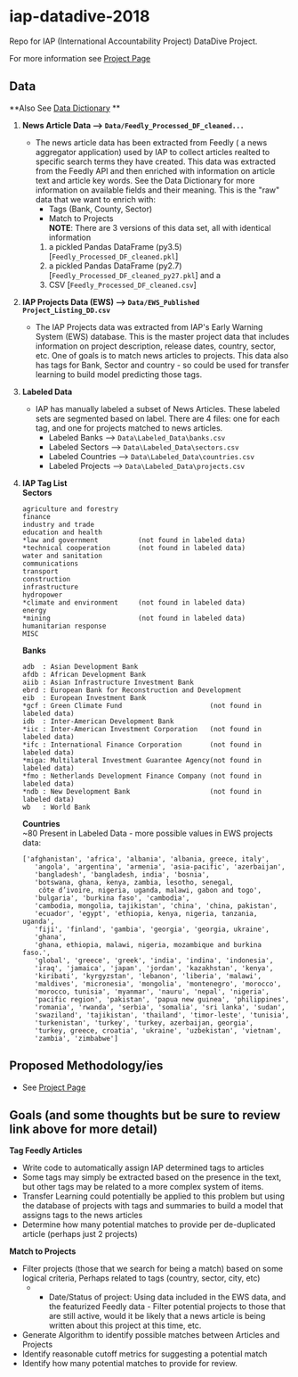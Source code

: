 # iap-datadive-2018
Repo for IAP (International Accountability Project) DataDive Project. 

For more information see [Project Page](https://docs.google.com/document/d/1CpjzlksRqPjthfxRK5zENBCcNMRXS9hnTb5S_-WHSr0/edit?ts=5b294a34#heading=h.2gyhe3cbh4ek)

## Data 
**Also See [Data Dictionary](https://github.com/datakind/iap-datadive-scoping/blob/master/Data_Dictionary.md) **

1. **News Article Data --> `Data/Feedly_Processed_DF_cleaned...`**
    * The news article data has been extracted from Feedly ( a news aggregator application) used by IAP to collect articles realted to specific search terms they have created. This data was extracted from the Feedly API and then enriched with information on article text and article key words. See the Data Dictionary for more information on available fields and their meaning. This is the "raw" data that we want to enrich with:
        *   Tags (Bank, County, Sector)
        *   Match to Projects<br>
    **NOTE**: There are 3 versions of this data set, all with identical information<br>
        1.  a pickled Pandas DataFrame (py3.5) [`Feedly_Processed_DF_cleaned.pkl`]<br>
        2.  a pickled Pandas DataFrame (py2.7) [`Feedly_Processed_DF_cleaned_py27.pkl`] and a <br>
        3.  CSV [`Feedly_Processed_DF_cleaned.csv`]
2. **IAP Projects Data (EWS)  --> `Data/EWS_Published Project_Listing_DD.csv`**
    * The IAP Projects data was extracted from IAP's Early Warning System (EWS) database. This is the master project data that includes information on project description, release dates, country, sector, etc. One of goals is to match news articles to projects. This data also has tags for Bank, Sector and country - so could be used for transfer learning to build model predicting those tags. 
3. **Labeled Data** 
    * IAP has manually labeled a subset of News Articles. These labeled sets are segmented based on label. There are 4 files: one for each tag, and one for projects matched to news articles. 
        - Labeled Banks      --> `Data\Labeled_Data\banks.csv`
        - Labeled Sectors    --> `Data\Labeled_Data\sectors.csv`
        - Labeled Countries  --> `Data\Labeled_Data\countries.csv`
        - Labeled Projects   --> `Data\Labeled_Data\projects.csv`
4. **IAP Tag List** <br>
    **Sectors**
    ```
    agriculture and forestry 
    finance                          
    industry and trade          
    education and health                                
    *law and government          (not found in labeled data)
    *technical cooperation       (not found in labeled data)
    water and sanitation        
    communications               
    transport                   
    construction                 
    infrastructure
    hydropower              
    *climate and environment     (not found in labeled data)                   
    energy
    *mining                      (not found in labeled data)
    humanitarian response  
    MISC 
    ```

    **Banks**

    ```
    adb  : Asian Development Bank
    afdb : African Development Bank
    aiib : Asian Infrastructure Investment Bank
    ebrd : European Bank for Reconstruction and Development    
    eib  : European Investment Bank  
    *gcf : Green Climate Fund                      (not found in labeled data) 
    idb  : Inter-American Development Bank
    *iic : Inter-American Investment Corporation   (not found in labeled data)
    *ifc : International Finance Corporation       (not found in labeled data)
    *miga: Multilateral Investment Guarantee Agency(not found in labeled data)
    *fmo : Netherlands Development Finance Company (not found in labeled data)
    *ndb : New Development Bank                    (not found in labeled data)
    wb   : World Bank   
    ```

    
    **Countries**<br>
    ~80 Present in Labeled Data - more possible values in EWS projects data:

    ```
   ['afghanistan', 'africa', 'albania', 'albania, greece, italy',
       'angola', 'argentina', 'armenia', 'asia-pacific', 'azerbaijan',
       'bangladesh', 'bangladesh, india', 'bosnia',
       'botswana, ghana, kenya, zambia, lesotho, senegal,
        côte d’ivoire, nigeria, uganda, malawi, gabon and togo',
       'bulgaria', 'burkina faso', 'cambodia',
       'cambodia, mongolia, tajikistan', 'china', 'china, pakistan',
       'ecuador', 'egypt', 'ethiopia, kenya, nigeria, tanzania, uganda',
       'fiji', 'finland', 'gambia', 'georgia', 'georgia, ukraine',
       'ghana',
       'ghana, ethiopia, malawi, nigeria, mozambique and burkina faso.',
       'global', 'greece', 'greek', 'india', 'indina', 'indonesia',
       'iraq', 'jamaica', 'japan', 'jordan', 'kazakhstan', 'kenya',
       'kiribati', 'kyrgyzstan', 'lebanon', 'liberia', 'malawi',
       'maldives', 'micronesia', 'mongolia', 'montenegro', 'morocco',
       'morocco, tunisia', 'myanmar', 'nauru', 'nepal', 'nigeria',
       'pacific region', 'pakistan', 'papua new guinea', 'philippines',
       'romania', 'rwanda', 'serbia', 'somalia', 'sri lanka', 'sudan',
       'swaziland', 'tajikistan', 'thailand', 'timor-leste', 'tunisia',
       'turkenistan', 'turkey', 'turkey, azerbaijan, georgia',
       'turkey, greece, croatia', 'ukraine', 'uzbekistan', 'vietnam',
       'zambia', 'zimbabwe']
    ```



## Proposed Methodology/ies
* See [Project Page](https://docs.google.com/document/d/1CpjzlksRqPjthfxRK5zENBCcNMRXS9hnTb5S_-WHSr0/edit?ts=5b294a34#bookmark=id.fvby1pgpdve6)

## Goals (and some thoughts but be sure to review link above for more detail)

**Tag Feedly Articles**

* Write code to automatically assign IAP determined tags to articles
* Some tags may simply be extracted based on the presence in the text, but other tags may be related to a more complex system of items.
* Transfer Learning could potentially be applied to this problem but using the database of projects with tags and summaries to build a model that assigns tags to the news articles
* Determine how many potential matches to provide per de-duplicated article (perhaps just 2 projects) 


**Match to Projects**

* Filter projects (those that we search for being a match) based on some logical criteria, Perhaps related to tags (country, sector, city, etc) 
    - * Date/Status of project: Using data included in the EWS data, and the featurized Feedly data - Filter potential projects to those that are still active, would it be likely that a news article is being written about this project at this time, etc. 
* Generate Algorithm to identify possible matches between Articles and Projects
* Identify reasonable cutoff metrics for suggesting a potential match
* Identify how many potential matches to provide for review. 

